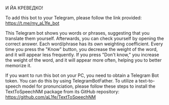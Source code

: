 И ЙА КРЕВЕДКО!

To add this bot to your Telegram, please follow the link provided: https://t.me/my_aL1fe_bot

This Telegram bot shows you words or phrases, suggesting that you translate them yourself. Afterwards, you can check yourself by opening the correct answer. Each word/phrase has its own weighting coefficient. Every time you press the "Know" button, you decrease the weight of the word, and it will appear less frequently. If you press "Don't know," you increase the weight of the word, and it will appear more often, helping you to better memorize it.

If you want to run this bot on your PC, you need to obtain a Telegram Bot token. You can do this by using TelegramBotFather.
To utilize a text-to-speech model for pronunciation, please follow these steps to install the TextToSpeechNM package from its GitHub repository: https://github.com/aL1fe/TextToSpeechNM
